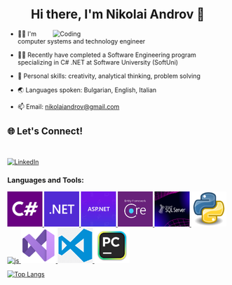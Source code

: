 <h1 align="center">Hi there, I'm Nikolai Androv 👋</h1>

<img align="right" alt="Coding" width="400" src="https://img.freepik.com/free-vector/desktop-smartphone-app-development_23-2148683810.jpg?w=740&t=st=1680360448~exp=1680361048~hmac=4948161ae945c62eba21f92bef62ef742fe015083acbf88634d9bead9b45d86f">

- 👨‍💻 I'm computer systems and technology engineer

- 👨‍🎓 Recently	have completed a Software Engineering program specializing in C# .NET at Software University (SoftUni)

- 🧑 Personal skills: creativity, analytical thinking, problem solving

- 🌏 Languages spoken: Bulgarian, English, Italian

- 📫 Email: nikolaiandrov@gmail.com

## 🌐 Let's Connect!

<br>

[![LinkedIn](https://img.shields.io/badge/LinkedIn-blue?style=flat&logo=linkedin)](https://www.linkedin.com/in/nikolai-androv-3a66b1141/)




<h3 align="left">Languages and Tools:</h3>
<a href="https://learn.microsoft.com/en-us/dotnet/csharp/" target="_blank" rel="noreferrer"> <img src="csharp.png" alt="csharp" width="80" height="80"/>
<a href="https://dotnet.microsoft.com/en-us/" target="_blank" rel="noreferrer"> <img src=".net.png" alt=".net" width="80" height="80"/>
<a href="https://dotnet.microsoft.com/en-us/apps/aspnet" target="_blank" rel="noreferrer"> <img src="asp.net.jpg" alt="asp.net" width="80" height="80"/>
<a href="https://learn.microsoft.com/en-us/ef/core/" target="_blank" rel="noreferrer"> <img src="entity framework core.png" alt="entity framework core" width="80" height="80"/>
<a href="https://www.microsoft.com/en-us/sql-server/sql-server-downloads" target="_blank" rel="noreferrer"> <img src="sql server.png" alt="sql server" width="80" height="80"/>
<a href="https://www.python.org/" target="_blank" rel="noreferrer"> <img src="Python.png" alt="Python" width="80" height="80"/>
<a href="https://www.javascript.com/" target="_blank" rel="noreferrer"> <img src="js.png" alt="js" width="80" height="80"/>
<a href="https://visualstudio.microsoft.com/" target="_blank" rel="noreferrer"> <img src="Visual_Studio.png" alt="Visual-Studio" width="80" height="80"/>
<a href="https://code.visualstudio.com/" target="_blank" rel="noreferrer"> <img src="visual studio code.png" alt="visual studio code" width="80" height="80"/>
<a href="https://www.jetbrains.com/pycharm/" target="_blank" rel="noreferrer"> <img src="pycharm.png" alt="pycharm" width="80" height="80"/>


[![Top Langs](https://github-readme-stats.vercel.app/api/top-langs/?username=NikolaiAndrov)](https://github.com/NikolaiAndrov/github-readme-stats)
